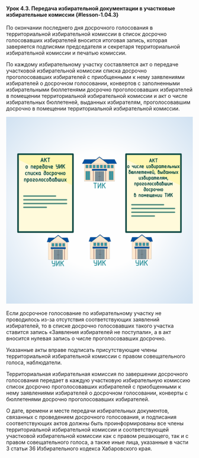 #### Урок 4.3. Передача избирательной документации в участковые избирательные комиссии {#lesson-1.04.3}

По окончании последнего дня досрочного голосования в территориальной избирательной комиссии в список досрочно голосовавших избирателей вносится итоговая запись, которая заверяется подписями председателя и секретаря территориальной избирательной комиссии и печатью комиссии.

По каждому избирательному участку составляется акт о передаче участковой избирательной комиссии списка досрочно проголосовавших избирателей с приобщенными к нему заявлениями избирателей о досрочном голосовании, конвертов с заполненными избирательными бюллетенями досрочно проголосовавших избирателей в помещении территориальной избирательной комиссии и акт о числе избирательных бюллетеней, выданных избирателям, проголосовавшим досрочно в помещении территориальной избирательной комиссии.

![Рисунок 4.3.1. Акты для передачи в УИК ](./1.04.3.1.svg)

Если досрочное голосование по избирательному участку не проводилось из-за отсутствия соответствующих заявлений избирателей, то в списке досрочно голосовавших такого участка ставится запись «Заявления избирателей не поступали», а в акт вносится нулевая запись о числе проголосовавших досрочно.

Указанные акты вправе подписать присутствующие члены территориальной избирательной комиссии с правом совещательного голоса, наблюдатели.

Территориальная избирательная комиссия по завершении досрочного голосования передает в каждую участковую избирательную комиссию список досрочно проголосовавших избирателей с приобщенными к нему заявлениями избирателей о досрочном голосовании, конверты с бюллетенями досрочно проголосовавших избирателей.

О дате, времени и месте передачи избирательных документов, связанных с проведением досрочного голосования, и подписания соответствующих актов должны быть проинформированы все члены территориальной избирательной комиссии и соответствующей участковой избирательной комиссии как с правом решающего, так и с правом совещательного голоса, а также иные лица, указанные в части 3 статьи 36 Избирательного кодекса Хабаровского края.
